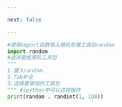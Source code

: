 ```yaml
---

next: false

---
```




<BlogInfo id="465" title="7.随机数的处理" author="白日梦想猿" pv=0 read_times=0 pre_cost_time="0分6秒" category="python基础" tag_list="['python基础']" create_time="2019.09.02 13:17:16" update_time="2019.09.02 13:17:16" />

```python
#使用import函数导入随机处理工具包random
import random
#选择要使用的工具包
"""
1.键入random.
2.Tab补全
3.选择要使用的工具包
""" #ipython中可以这样操作
print(random . randint(1, 100))
```



<ActionBox />
